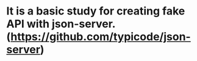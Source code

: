 # It is a basic study for creating fake API with json-server. (https://github.com/typicode/json-server)
